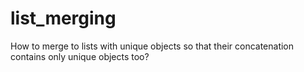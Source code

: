 list_merging
============

How to merge to lists with unique objects so that their concatenation contains only unique objects too?
